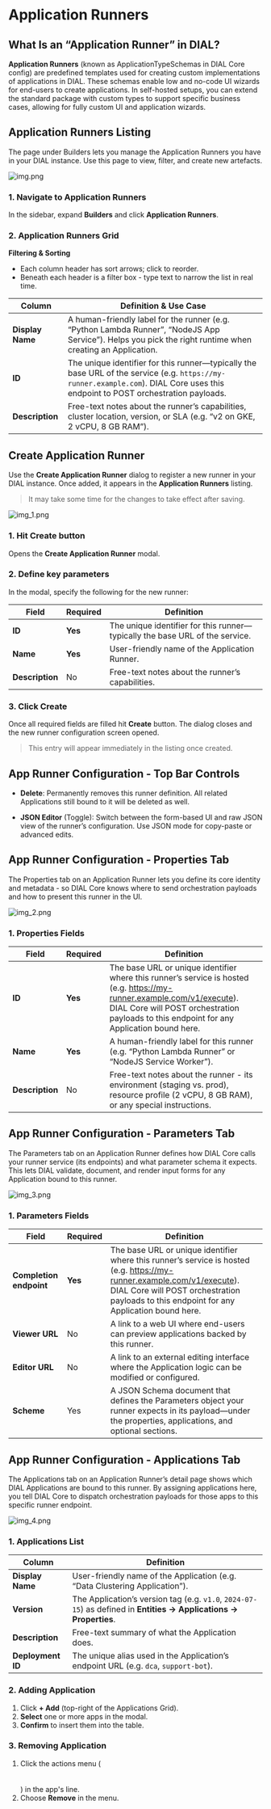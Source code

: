 # Application Runners

## What Is an “Application Runner” in DIAL?

**Application Runners** (known as ApplicationTypeSchemas in DIAL Core config) are predefined templates used for creating custom implementations of applications in DIAL. These schemas enable low and no-code UI wizards for end-users to create applications. In self-hosted setups, you can extend the standard package with custom types to support specific business cases, allowing for fully custom UI and application wizards.

## Application Runners Listing

The page under Builders lets you manage the Application Runners you have in your DIAL instance. 
Use this page to view, filter, and create new artefacts.

![img.png](img/img_23.png)

### 1. Navigate to Application Runners

In the sidebar, expand **Builders** and click **Application Runners**.

### 2. Application Runners Grid

**Filtering & Sorting**
* Each column header has sort arrows; click to reorder.
* Beneath each header is a filter box - type text to narrow the list in real time.

| Column           | Definition & Use Case                                                                                                                                                            |
|------------------|----------------------------------------------------------------------------------------------------------------------------------------------------------------------------------|
| **Display Name** | A human-friendly label for the runner (e.g. “Python Lambda Runner”, “NodeJS App Service”). Helps you pick the right runtime when creating an Application.                        |
| **ID**           | The unique identifier for this runner—typically the base URL of the service (e.g. `https://my-runner.example.com`). DIAL Core uses this endpoint to POST orchestration payloads. |
| **Description**  | Free-text notes about the runner’s capabilities, cluster location, version, or SLA (e.g. “v2 on GKE, 2 vCPU, 8 GB RAM”).                                                         |


## Create Application Runner

Use the **Create Application Runner** dialog to register a new runner in your DIAL instance. Once added, it appears in the **Application Runners** listing.

> It may take some time for the changes to take effect after saving.

![img_1.png](img/img_24.png)

### 1. Hit **Create** button 

Opens the **Create Application Runner** modal.

### 2. Define key parameters

In the modal, specify the following for the new runner:

| Field           | Required | Definition                                                                   |
|-----------------|-----------|------------------------------------------------------------------------------|
| **ID**          | **Yes**   | The unique identifier for this runner—typically the base URL of the service. |
| **Name**        | **Yes**   | User-friendly name of the Application Runner.                               |
| **Description** | No        | Free-text notes about the runner’s capabilities.                             |

### 3. Click Create 
Once all required fields are filled hit **Create** button. The dialog closes and the new runner configuration screen opened.

  > This entry will appear immediately in the listing once created.


## App Runner Configuration - Top Bar Controls

* **Delete**: Permanently removes this runner definition. All related Applications still bound to it will be deleted as well.

* **JSON Editor** (Toggle): Switch between the form-based UI and raw JSON view of the runner’s configuration. Use JSON mode for copy-paste or advanced edits.


## App Runner Configuration - Properties Tab

The Properties tab on an Application Runner lets you define its core identity and metadata - so DIAL Core knows where to send orchestration payloads and how to present this runner in the UI.

![img_2.png](img/img_25.png)

### 1. Properties Fields

| Field           | Required | Definition                                                                                                                                                                                                           |
|-----------------|-----------|----------------------------------------------------------------------------------------------------------------------------------------------------------------------------------------------------------------------|
| **ID**          | **Yes**   | The base URL or unique identifier where this runner’s service is hosted (e.g. https://my-runner.example.com/v1/execute). DIAL Core will POST orchestration payloads to this endpoint for any Application bound here. |
| **Name**        | **Yes**   | A human-friendly label for this runner (e.g. “Python Lambda Runner” or “NodeJS Service Worker”).                                                                                                                     |
| **Description** | No        | Free-text notes about the runner - its environment (staging vs. prod), resource profile (2 vCPU, 8 GB RAM), or any special instructions.                                                                             |                                                                      |
 

## App Runner Configuration - Parameters Tab

The Parameters tab on an Application Runner defines how DIAL Core calls your runner service (its endpoints) and what parameter schema it expects. 
This lets DIAL validate, document, and render input forms for any Application bound to this runner.

![img_3.png](img/img_26.png)

### 1. Parameters Fields

| Field                   | Required | Definition                                                                                                                                                                                                           |
|-------------------------|-----------|----------------------------------------------------------------------------------------------------------------------------------------------------------------------------------------------------------------------|
| **Completion endpoint** | **Yes**   | The base URL or unique identifier where this runner’s service is hosted (e.g. https://my-runner.example.com/v1/execute). DIAL Core will POST orchestration payloads to this endpoint for any Application bound here. |
| **Viewer URL**          | No        | A link to a web UI where end-users can preview applications backed by this runner.                                                                                                                                   |
| **Editor URL**          | No        | A link to an external editing interface where the Application logic can be modified or configured.                                                                                                                   |                                                                      |
| **Scheme**              | Yes       | A JSON Schema document that defines the Parameters object your runner expects in its payload—under the properties, applications, and optional sections.                                                              |
 

## App Runner Configuration - Applications Tab

The Applications tab on an Application Runner’s detail page shows which DIAL Applications are bound to this runner.
By assigning applications here, you tell DIAL Core to dispatch orchestration payloads for those apps to this specific runner endpoint.

![img_4.png](img/img_27.png)

### 1. Applications List

| Column            | Definition                                                                                                        |
| ----------------- | ----------------------------------------------------------------------------------------------------------------- |
| **Display Name**  | User-friendly name of the Application (e.g. “Data Clustering Application”).                                      |
| **Version**       | The Application’s version tag (e.g. `v1.0`, `2024-07-15`) as defined in **Entities → Applications → Properties**. |
| **Description**   | Free-text summary of what the Application does.                                                                   |
| **Deployment ID** | The unique alias used in the Application’s endpoint URL (e.g. `dca`, `support-bot`).                              |

### 2. Adding Application

1. Click **+ Add** (top-right of the Applications Grid).
2. **Select** one or more apps in the modal.
3. **Confirm** to insert them into the table.

### 3. Removing Application
 
1. Click the actions menu (<br /><br /><br />) in the app's line.
2. Choose **Remove** in the menu.